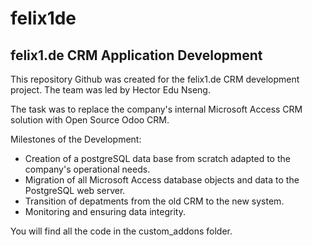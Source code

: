 # felix1de
felix1.de CRM Application Development
----------------------------------------

This repository Github was created for the felix1.de CRM development project. The team was led by Hector Edu Nseng. 

The task was to replace the company's internal Microsoft Access CRM solution with Open Source Odoo CRM. 

Milestones of the Development:

  - Creation of a postgreSQL data base from scratch adapted to the company's operational needs.
  - Migration of all Microsoft Access database objects and data to the PostgreSQL web server.
  - Transition of depatments from the old CRM to the new system.
  - Monitoring and ensuring data integrity.
  
You will find all the code in the custom_addons folder.



